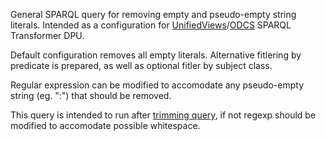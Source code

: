 General SPARQL query for removing empty and pseudo-empty string literals. Intended as a configuration for [UnifiedViews](https://github.com/UnifiedViews/Core)/[ODCS](https://github.com/mff-uk/ODCS) SPARQL Transformer DPU.

Default configuration removes all empty literals. Alternative fitlering by predicate is prepared, as well as optional fitler by subject class.

Regular expression can be modified to accomodate any pseudo-empty string (eg. ":") that should be removed.

This query is intended to run after [trimming query](https://github.com/Mingan/sparql-trimming), if not regexp should be modified to accomodate possible whitespace.